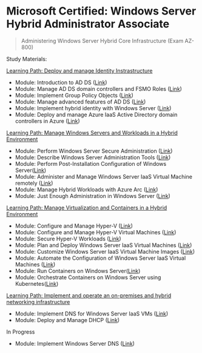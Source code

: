 # Microsoft Certified: Windows Server Hybrid Administrator Associate

> Administering Windows Server Hybrid Core Infrastructure
(Exam AZ-800)

Study Materials:

[Learning Path: Deploy and manage Identity Instrastructure](https://learn.microsoft.com/en-us/training/paths/deploy-manage-identity-infrastructure/)

- Module: Introduction to AD DS ([Link](https://learn.microsoft.com/en-us/training/modules/introduction-to-ad-ds/))
- Module: Manage AD DS domain controllers and FSMO Roles ([Link](https://learn.microsoft.com/en-us/training/modules/manage-active-directory-domain-services-flexible-single-master-operation-roles/))
- Module: Implement Group Policy Objects ([Link](https://learn.microsoft.com/en-us/training/modules/implement-group-policy-objects/))
- Module: Manage advanced features of AD DS ([Link](https://learn.microsoft.com/en-us/training/modules/manage-advanced-features-of-ad-ds/))
- Module: Implement hybrid identity with Windows Server ([Link](https://learn.microsoft.com/en-us/training/modules/implement-hybrid-identity-windows-server/))
- Module: Deploy and manage Azure IaaS Active Directory domain controllers in Azure ([Link](https://learn.microsoft.com/en-us/training/modules/deploy-manage-azure-iaas-active-directory-domain-controllers-azure/))

[Learning Path: Manage Windows Servers and Workloads in a Hybrid Environment](https://learn.microsoft.com/en-us/training/paths/manage-windows-servers-workloads-hybrid-environment/)

- Module: Perform Windows Server Secure Administration ([Link](https://learn.microsoft.com/en-us/training/modules/perform-windows-server-secure-administration/))
- Module: Describe Windows Server Administration Tools ([Link](https://learn.microsoft.com/en-us/training/modules/describe-windows-server-administration-tools/))
- Module: Perform Post-Installation Configuration of Windows Server([Link](https://learn.microsoft.com/en-us/training/modules/perform-post-installation-configuration-of-windows-server/))
- Module: Administer and Manage Windows Server IaaS Virtual Machine remotely ([Link](https://learn.microsoft.com/en-us/training/modules/administer-manage-windows-server-iaas-virtual-machine-remotely/))
- Module: Manage Hybrid Workloads with Azure Arc ([Link](https://learn.microsoft.com/en-us/training/modules/manage-hybrid-workloads-azure-arc/))
- Module: Just Enough Administration in Windows Server ([Link](https://learn.microsoft.com/en-us/training/modules/just-enough-administration-windows-server/))

[Learning Path: Manage Virtualization and Containers in a Hybrid Environment](https://learn.microsoft.com/en-us/training/paths/manage-virtualization-containers-hybrid-environment/)

- Module: Configure and Manage Hyper-V ([Link](https://learn.microsoft.com/en-us/training/modules/configure-manage-hyper-v/))
- Module: Configure and Manage Hyper-V Virtual Machines ([Link](https://learn.microsoft.com/en-us/training/modules/configure-manage-hyper-v-virtual-machines/))
- Module: Secure Hyper-V Workloads ([Link](https://learn.microsoft.com/en-us/training/modules/secure-hyper-v-workloads/))
- Module: Plan and Deploy Windows Server IaaS Virtual Machines ([Link](https://learn.microsoft.com/en-us/training/modules/plan-deploy-windows-server-iaas-virtual-machines/))
- Module: Customize Windows Server IaaS Virtual Machine Images ([Link](https://learn.microsoft.com/en-us/training/modules/customize-windows-server-iaas-virtual-machine-images/))
- Module: Automate the Configuration of Windows Server IaaS Virtual Machines ([Link](https://learn.microsoft.com/en-us/training/modules/automate-configuration-of-windows-server-iaas-virtual-machines/))
- Module: Run Containers on Windows Server([Link](https://learn.microsoft.com/en-us/training/modules/run-containers-windows-server/))
- Module: Orchestrate Containers on Windows Server using Kubernetes([Link](https://learn.microsoft.com/en-us/training/modules/orchestrate-containers-windows-server-using-kubernetes/))


[Learning Path: Implement and operate an on-premises and hybrid networking infrastructure](https://learn.microsoft.com/en-us/training/paths/implement-operate-premises-hybrid/)

- Module: Implement DNS for Windows Server IaaS VMs ([Link](https://learn.microsoft.com/en-us/training/modules/implement-dns-for-windows-server-iaas-virtual-machines/))
- Module: Deploy and Manage DHCP ([Link](https://learn.microsoft.com/en-us/training/modules/deploy-manage-dynamic-host-configuration-protocol/))

In Progress
- Module: Implement Windows Server DNS ([Link](https://learn.microsoft.com/en-us/training/modules/implement-windows-server-dns/))

